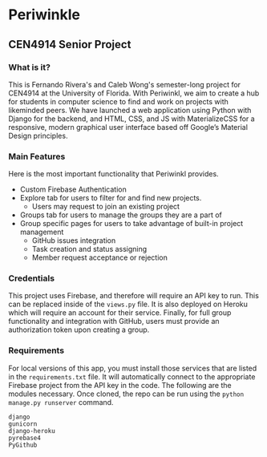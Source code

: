 # Periwinkle

## CEN4914 Senior Project



### What is it?

This is Fernando Rivera's and Caleb Wong's semester-long project for CEN4914 at the University of Florida. With Periwinkl, we aim to create a hub for students in computer science to find and work on projects with likeminded peers. We have launched a web application using Python with Django for the backend, and HTML, CSS, and JS with MaterializeCSS for a responsive, modern graphical user interface based off Google’s Material Design principles. 



### Main Features

Here is the most important functionality that Periwinkl provides.

- Custom Firebase Authentication
- Explore tab for users to filter for and find new projects.
  - Users may request to join an existing project
- Groups tab for users to manage the groups they are a part of
- Group specific pages for users to take advantage of built-in project management
  - GitHub issues integration
  - Task creation and status assigning
  - Member request acceptance or rejection



### Credentials

This project uses Firebase, and therefore will require an API key to run. This can be replaced inside of the `views.py` file. It is also deployed on Heroku which will require an account for their service. Finally, for full group functionality and integration with GitHub, users must provide an authorization token upon creating a group.



### Requirements

For local versions of this app, you must install those services that are listed in the `requirements.txt` file. It will automatically connect to the appropriate Firebase project from the API key in the code. The following are the modules necessary. Once cloned, the repo can be run using the `python manage.py runserver` command.

```
django
gunicorn
django-heroku
pyrebase4
PyGithub
```

